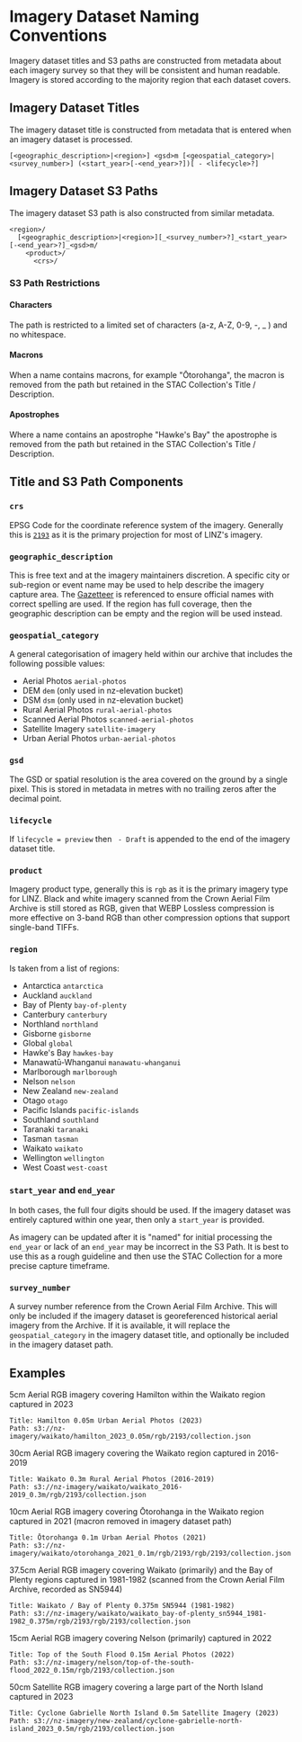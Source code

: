 # Imagery Dataset Naming Conventions

Imagery dataset titles and S3 paths are constructed from metadata about each imagery survey so that they will be consistent and human readable. Imagery is stored according to the majority region that each dataset covers.

## Imagery Dataset Titles

The imagery dataset title is constructed from metadata that is entered when an imagery dataset is processed.

```
[<geographic_description>|<region>] <gsd>m [<geospatial_category>|<survey_number>] (<start_year>[-<end_year>?])[ - <lifecycle>?]
```

## Imagery Dataset S3 Paths

The imagery dataset S3 path is also constructed from similar metadata.

```
<region>/
  [<geographic_description>|<region>][_<survey_number>?]_<start_year>[-<end_year>?]_<gsd>m/
    <product>/
      <crs>/
```

### S3 Path Restrictions

#### Characters

The path is restricted to a limited set of characters (a-z, A-Z, 0-9, -, \_ ) and no whitespace.

#### Macrons

When a name contains macrons, for example "Ōtorohanga", the macron is removed from the path but retained in the STAC Collection's Title / Description.

#### Apostrophes

Where a name contains an apostrophe "Hawke's Bay" the apostrophe is removed from the path but retained in the STAC Collection's Title / Description.

## Title and S3 Path Components

### `crs`

EPSG Code for the coordinate reference system of the imagery. Generally this is [`2193`](https://epsg.io/2193) as it is the primary projection for most of LINZ's imagery.

### `geographic_description`

This is free text and at the imagery maintainers discretion. A specific city or sub-region or event name may be used to help describe the imagery capture area. The [Gazetteer](https://gazetteer.linz.govt.nz/) is referenced to ensure official names with correct spelling are used. If the region has full coverage, then the geographic description can be empty and the region will be used instead.

### `geospatial_category`

A general categorisation of imagery held within our archive that includes the following possible values:

- Aerial Photos `aerial-photos`
- DEM `dem` (only used in nz-elevation bucket)
- DSM `dsm` (only used in nz-elevation bucket)
- Rural Aerial Photos `rural-aerial-photos`
- Scanned Aerial Photos `scanned-aerial-photos`
- Satellite Imagery `satellite-imagery`
- Urban Aerial Photos `urban-aerial-photos`

### `gsd`

The GSD or spatial resolution is the area covered on the ground by a single pixel. This is stored in metadata in metres with no trailing zeros after the decimal point.

### `lifecycle`

If `lifecycle = preview` then ` - Draft` is appended to the end of the imagery dataset title. 

### `product`

Imagery product type, generally this is `rgb` as it is the primary imagery type for LINZ. Black and white imagery scanned from the Crown Aerial Film Archive is still stored as RGB, given that WEBP Lossless compression is more effective on 3-band RGB than other compression options that support single-band TIFFs.

### `region`

Is taken from a list of regions:

- Antarctica `antarctica`
- Auckland `auckland`
- Bay of Plenty `bay-of-plenty`
- Canterbury `canterbury`
- Northland `northland`
- Gisborne `gisborne`
- Global `global`
- Hawke's Bay `hawkes-bay`
- Manawatū-Whanganui `manawatu-whanganui`
- Marlborough `marlborough`
- Nelson `nelson`
- New Zealand `new-zealand`
- Otago `otago`
- Pacific Islands `pacific-islands`
- Southland `southland`
- Taranaki `taranaki`
- Tasman `tasman`
- Waikato `waikato`
- Wellington `wellington`
- West Coast `west-coast`

### `start_year` and `end_year`

In both cases, the full four digits should be used. If the imagery dataset was entirely captured within one year, then only a `start_year` is provided.

As imagery can be updated after it is "named" for initial processing the `end_year` or lack of an `end_year` may be incorrect in the S3 Path. It is best to use this as a rough guideline and then use the STAC Collection for a more precise capture timeframe.

### `survey_number`

A survey number reference from the Crown Aerial Film Archive. This will only be included if the imagery dataset is georeferenced historical aerial imagery from the Archive. If it is available, it will replace the `geospatial_category` in the imagery dataset title, and optionally be included in the imagery dataset path.

## Examples

5cm Aerial RGB imagery covering Hamilton within the Waikato region captured in 2023

```
Title: Hamilton 0.05m Urban Aerial Photos (2023)
Path: s3://nz-imagery/waikato/hamilton_2023_0.05m/rgb/2193/collection.json
```

30cm Aerial RGB imagery covering the Waikato region captured in 2016-2019

```
Title: Waikato 0.3m Rural Aerial Photos (2016-2019)
Path: s3://nz-imagery/waikato/waikato_2016-2019_0.3m/rgb/2193/collection.json
```

10cm Aerial RGB imagery covering Ōtorohanga in the Waikato region captured in 2021 (macron removed in imagery dataset path)

```
Title: Ōtorohanga 0.1m Urban Aerial Photos (2021)
Path: s3://nz-imagery/waikato/otorohanga_2021_0.1m/rgb/2193/rgb/2193/collection.json
```

37.5cm Aerial RGB imagery covering Waikato (primarily) and the Bay of Plenty regions captured in 1981-1982 (scanned from the Crown Aerial Film Archive, recorded as SN5944)

```
Title: Waikato / Bay of Plenty 0.375m SN5944 (1981-1982)
Path: s3://nz-imagery/waikato/waikato_bay-of-plenty_sn5944_1981-1982_0.375m/rgb/2193/rgb/2193/collection.json
```

15cm Aerial RGB imagery covering Nelson (primarily) captured in 2022 

```
Title: Top of the South Flood 0.15m Aerial Photos (2022)
Path: s3://nz-imagery/nelson/top-of-the-south-flood_2022_0.15m/rgb/2193/collection.json
```

50cm Satellite RGB imagery covering a large part of the North Island captured in 2023

```
Title: Cyclone Gabrielle North Island 0.5m Satellite Imagery (2023)
Path: s3://nz-imagery/new-zealand/cyclone-gabrielle-north-island_2023_0.5m/rgb/2193/collection.json
```
